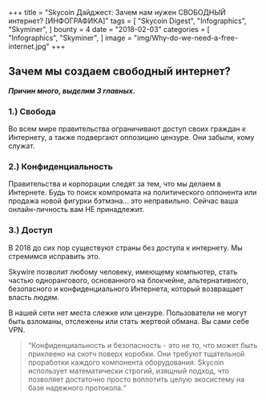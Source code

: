 +++
title = "Skycoin Дайджест: Зачем нам нужен СВОБОДНЫЙ интернет? [ИНФОГРАФИКА]"
tags = [
    "Skycoin Digest",
    "Infographics",
    "Skyminer",
]
bounty = 4
date = "2018-02-03"
categories = [
    "Infographics",
    "Skyminer",
]
image = "img/Why-do-we-need-a-free-internet.jpg"
+++

## Зачем мы создаем свободный интернет?

**_Причин много, выделим 3 главных._**

### 1.) Свобода

Во всем мире правительства ограничивают доступ своих граждан к Интернету, а также подвергают оппозицию цензуре. Они забыли, кому служат.

### 2.) Конфиденциальность

Правительства и корпорации следят за тем, что мы делаем в Интернете. Будь то поиск компромата на политического оппонента или продажа новой фигурки бэтмэна... это неправильно. Сейчас ваша онлайн-личность вам НЕ принадлежит.

### 3.) Доступ

В 2018 до сих пор существуют страны без доступа к интернету. Мы стремимся исправить это.

Skywire позволит любому человеку, имеющему компьютер, стать частью однорангового, основанного на блокчейне, альтернативного, безопасного и конфиденциального Интернета, который возвращает власть людям.

В нашей сети нет места слежке или цензуре. Пользователи не могут быть взломаны, отслежены или стать жертвой обмана.
Вы сами себе VPN.

> “Конфиденциальность и безопасность - это не то, что может быть приклеено на скотч поверх коробки. Они требуют тщательной проработки каждого компонента оборудования. Skycoin использует математически строгий, изящный подход, что позволяет достаточно просто воплотить целую экосистему на базе надежного протокола.“
